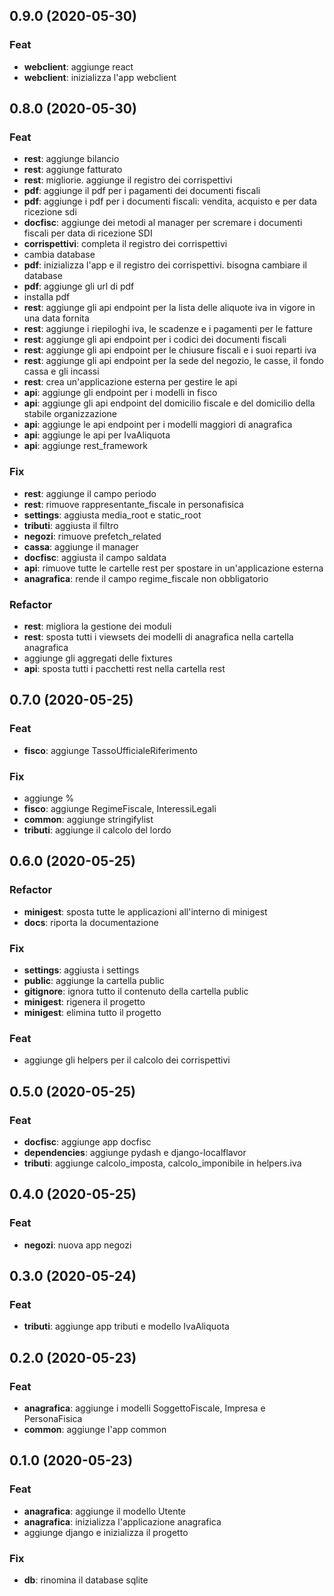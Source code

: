 
## 0.9.0 (2020-05-30)

### Feat

- **webclient**: aggiunge react
- **webclient**: inizializza l'app webclient

## 0.8.0 (2020-05-30)

### Feat

- **rest**: aggiunge bilancio
- **rest**: aggiunge fatturato
- **rest**: migliorie. aggiunge il registro dei corrispettivi
- **pdf**: aggiunge il pdf per i pagamenti dei documenti fiscali
- **pdf**: aggiunge i pdf per i documenti fiscali: vendita, acquisto e per data ricezione sdi
- **docfisc**: aggiunge dei metodi al manager per scremare i documenti fiscali per data di ricezione SDI
- **corrispettivi**: completa il registro dei corrispettivi
- cambia database
- **pdf**: inizializza l'app e il registro dei corrispettivi. bisogna cambiare il database
- **pdf**: aggiunge gli url di pdf
- installa pdf
- **rest**: aggiunge gli api endpoint per la lista delle aliquote iva in vigore in una data fornita
- **rest**: aggiunge i riepiloghi iva, le scadenze e i pagamenti per le fatture
- **rest**: aggiunge gli api endpoint per i codici dei documenti fiscali
- **rest**: aggiunge gli api endpoint per le chiusure fiscali e i suoi reparti iva
- **rest**: aggiunge gli api endpoint per la sede del negozio, le casse, il fondo cassa e gli incassi
- **rest**: crea un'applicazione esterna per gestire le api
- **api**: aggiunge gli endpoint per i modelli in fisco
- **api**: aggiunge gli api endpoint del domicilio fiscale e del domicilio della stabile organizzazione
- **api**: aggiunge le api endpoint per i modelli maggiori di anagrafica
- **api**: aggiunge le api per IvaAliquota
- **api**: aggiunge rest_framework

### Fix

- **rest**: aggiunge il campo periodo
- **rest**: rimuove rappresentante_fiscale in personafisica
- **settings**: aggiusta media_root e static_root
- **tributi**: aggiusta il filtro
- **negozi**: rimuove prefetch_related
- **cassa**: aggiunge il manager
- **docfisc**: aggiusta il campo saldata
- **api**: rimuove tutte le cartelle rest per spostare in un'applicazione esterna
- **anagrafica**: rende il campo regime_fiscale non obbligatorio

### Refactor

- **rest**: migliora la gestione dei moduli
- **rest**: sposta tutti i viewsets dei modelli di anagrafica nella cartella anagrafica
- aggiunge gli aggregati delle fixtures
- **api**: sposta tutti i pacchetti rest nella cartella rest

## 0.7.0 (2020-05-25)

### Feat

- **fisco**: aggiunge TassoUfficialeRiferimento

### Fix

- aggiunge %
- **fisco**: aggiunge RegimeFiscale, InteressiLegali
- **common**: aggiunge stringifylist
- **tributi**: aggiunge il calcolo del lordo

## 0.6.0 (2020-05-25)

### Refactor

- **minigest**: sposta tutte le applicazioni all'interno di minigest
- **docs**: riporta la documentazione

### Fix

- **settings**: aggiusta i settings
- **public**: aggiunge la cartella public
- **gitignore**: ignora tutto il contenuto della cartella public
- **minigest**: rigenera il progetto
- **minigest**: elimina tutto il progetto

### Feat

- aggiunge gli helpers per il calcolo dei corrispettivi

## 0.5.0 (2020-05-25)

### Feat

- **docfisc**: aggiunge app docfisc
- **dependencies**: aggiunge pydash e django-localflavor
- **tributi**: aggiunge calcolo_imposta, calcolo_imponibile in helpers.iva

## 0.4.0 (2020-05-25)

### Feat

- **negozi**: nuova app negozi

## 0.3.0 (2020-05-24)

### Feat

- **tributi**: aggiunge app tributi e modello IvaAliquota

## 0.2.0 (2020-05-23)

### Feat

- **anagrafica**: aggiunge i modelli SoggettoFiscale, Impresa e PersonaFisica
- **common**: aggiunge l'app common

## 0.1.0 (2020-05-23)

### Feat

- **anagrafica**: aggiunge il modello Utente
- **anagrafica**: inizializza l'applicazione anagrafica
- aggiunge django e inizializza il progetto

### Fix

- **db**: rinomina il database sqlite
